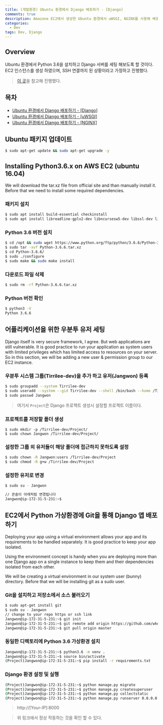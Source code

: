 ```yaml
---
title: (개발환경) Ubuntu 환경에서 Django 배포하기 - [Django]
comments: true
description: Amazone EC2에서 생성한 Ubuntu 환경에서 uWSGI, NGINX를 사용해 배포하는 과정이다.
categories:
  - Dev
tags: Dev, Django
---
```


## Overview

Ubuntu 환경에서 Python 3.6을 설치하고 Django 서버를 세팅 해보도록 할 것이다. EC2 인스턴스를 생성 하였으며, SSH 연결까지 된 상황이라고 가정하고 진행했다.

> [이 곳](https://medium.freecodecamp.org/django-uwsgi-nginx-postgresql-setup-on-aws-ec2-ubuntu16-04-with-python-3-6-6c58698ae9d3)을 참고해 진행했다.

## 목차

- [Ubuntu 환경에서 Django 배포하기 - [Django]](<http://jangwon.io/dev/2018/10/08/(%EA%B0%9C%EB%B0%9C%ED%99%98%EA%B2%BD)-Ubuntu-%ED%99%98%EA%B2%BD%EC%97%90%EC%84%9C-Django-%EB%B0%B0%ED%8F%AC%ED%95%98%EA%B8%B0-Django-%EC%84%A4%EC%A0%95/>)
- [Ubuntu 환경에서 Django 배포하기 - [uWSGI]](<http://jangwon.io/dev/2018/10/10/(%EA%B0%9C%EB%B0%9C%ED%99%98%EA%B2%BD)-Ubuntu-%ED%99%98%EA%B2%BD%EC%97%90%EC%84%9C-Django-%EB%B0%B0%ED%8F%AC%ED%95%98%EA%B8%B0-Uwsgi-%EC%84%A4%EC%A0%95/>)
- [Ubuntu 환경에서 Django 배포하기 - [NGINX]](<http://jangwon.io/dev/2018/10/13/(%EA%B0%9C%EB%B0%9C%ED%99%98%EA%B2%BD)-Ubuntu-%ED%99%98%EA%B2%BD%EC%97%90%EC%84%9C-Django-%EB%B0%B0%ED%8F%AC%ED%95%98%EA%B8%B0-NGINX-%EC%84%A4%EC%A0%95/>)

## Ubuntu 패키지 업데이트

```bash
$ sudo apt-get update && sudo apt-get upgrade -y
```

## Installing Python3.6.x on AWS EC2 (ubuntu 16.04)

We will download the tar.xz file from official site and than manually install it. Before that we need to install some required dependencies.

### 패키지 설치

```bash
$ sudo apt install build-essential checkinstall
$ sudo apt install libreadline-gplv2-dev libncursesw5-dev libssl-dev libsqlite3-dev tk-dev libgdbm-dev libc6-dev libbz2-dev
```

### Python 3.6 버전 설치

```bash
$ cd /opt && sudo wget https://www.python.org/ftp/python/3.6.6/Python-3.6.6.tar.xz
$ sudo tar -xvf Python-3.6.6.tar.xz
$ cd Python-3.6.6/
$ sudo ./configure
$ sudo make && sudo make install
```

### 다운로드 파일 삭제

```bash
$ sudo rm -rf Python-3.6.6.tar.xz
```

### Python 버전 확인

```bash
$ python3 -V
Python 3.6.6
```

## 어플리케이션을 위한 우분투 유저 세팅

Django itself is very secure framework, I agree. But web applications are still vulnerable. It is good practice to run your application as system users with limited privileges which has limited access to resources on your server. So in this section, we will be adding a new user & permission group to our EC2 instance.

### 우분투 시스템 그룹(Tirrilee-dev)을 추가 하고 유저(Jangwon) 등록

```bash
$ sudo groupadd --system Tirrilee-dev
$ sudo useradd --system --gid Tirrilee-dev --shell /bin/bash --home /Tirrilee-dev/Project Jangwon
$ sudo passwd Jangwon
```

> 여기서 `Project`은 Django 프로젝트 생성시 설정할 프로젝트 이름이다.

### 프로젝트를 저장할 폴더 생성

```
$ sudo mkdir -p /Tirrilee-dev/Project/
$ sudo chown Jangwon /Tirrilee-dev/Project/
```

### 설정한 그룹 외 유저들이 해당 폴더에 접근하지 못하도록 설정

```bash
$ sudo chown -R Jangwon:users /Tirrilee-dev/Project
$ sudo chmod -R g+w /Tirrilee-dev/Project
```

### 설정한 유저로 변경

```bash
$ sudo su - Jangwon

// 콘솔이 아래처럼 변경됩니다
Jangwon@ip-172-31-5-231:~$
```

## EC2에서 Python 가상환경에 Git을 통해 Django 앱 배포하기

Deploying your app using a virtual environment allows your app and its requirements to be handled separately. It is good practice to keep your app isolated.

Using the environment concept is handy when you are deploying more than one Django app on a single instance to keep them and their dependencies isolated from each other.

We will be creating a virtual environment in our system user (bunny) directory. Before that we will be installing git as a sudo user.

### Git을 설치하고 저장소에서 소스 불러오기

```bash
$ sudo apt-get install git
$ sudo su - Jangwon
// change to your repo https or ssh link
Jangwon@ip-172-31-5-231:~$ git init
Jangwon@ip-172-31-5-231:~$ git remote add origin https://github.com/wkddnjset/RSP-Django
Jangwon@ip-172-31-5-231:~$ git pull origin master
```

### 동일한 디렉토리에 Python 3.6 가상환경 설치

```bash
Jangwon@ip-172-31-5-231:~$ python3.6 -m venv .
Jangwon@ip-172-31-5-231:~$ source bin/activate
(Project)Jangwon@ip-172-31-5-231:~$ pip install -r requirements.txt
```

### Django 환경 설정 및 실행

```bash
(Project)Jangwon@ip-172-31-5-231:~$ python manage.py migrate
(Project)Jangwon@ip-172-31-5-231:~$ python manage.py createsuperuser
(Project)Jangwon@ip-172-31-5-231:~$ python manage.py collectstatic
(Project)Jangwon@ip-172-31-5-231:~$ python manage.py runserver 0.0.0.0:8000
```

> http://[Your-IP]:8000

> 위 링크에서 정상 작동하는 것을 확인 할 수 있다.
